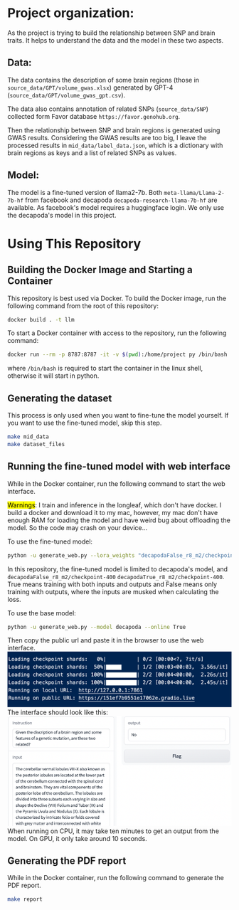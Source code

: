 # Project organization:
As the project is trying to build the relationship between SNP and brain traits. It helps to understand the data and the model in these two aspects.

## Data:
The data contains the description of some brain regions (those in `source_data/GPT/volume_gwas.xlsx`) generated by GPT-4 (`source_data/GPT/volume_gwas_gpt.csv`).

The data also contains annotation of related SNPs (`source_data/SNP`) collected form Favor database `https://favor.genohub.org`.

Then the relationship between SNP and brain regions is generated using GWAS results. Considering the GWAS results are too big, I leave the processed results in `mid_data/label_data.json`, which is a dictionary with brain regions as keys and a list of related SNPs as values.

## Model:
The model is a fine-tuned version of llama2-7b. Both `meta-llama/Llama-2-7b-hf` from facebook and decapoda `decapoda-research-llama-7b-hf` are available. As facebook's model requires a huggingface login. We only use the decapoda's model in this project.


# Using This Repository
## Building the Docker Image and Starting a Container
This repository is best used via Docker. To build the Docker image, run the following command from the root of this repository:

```bash
docker build . -t llm
```

To start a Docker container with access to the repository, run the following command:

```bash
docker run --rm -p 8787:8787 -it -v $(pwd):/home/project py /bin/bash
```
where `/bin/bash` is required to start the container in the linux shell, otherwise it will start in python.

## Generating the dataset
This process is only used when you want to fine-tune the model yourself. If you want to use the fine-tuned model, skip this step.
```bash
make mid_data
make dataset_files
```
## Running the fine-tuned model with web interface

While in the Docker container, run the following command to start the web interface.

<mark>Warnings</mark>: I train and inference in the longleaf, which don't have docker. I build a docker and download it to my mac, however, my mac don't have enough RAM for loading the model and have weird bug about offloading the model. So the code may crash on your device...

To use the fine-tuned model:

```bash
python -u generate_web.py --lora_weights "decapodaFalse_r8_m2/checkpoint-400" --model_name decapoda --online True
```
In this repository, the fine-tuned model is limited to decapoda's model, and `decapodaFalse_r8_m2/checkpoint-400` `decapodaTrue_r8_m2/checkpoint-400`. True means training with both inputs and outputs and False means only training with outputs, where the inputs are musked when calculating the loss.

To use the base model:
```bash
python -u generate_web.py --model decapoda --online True
```

Then copy the public url and paste it in the browser to use the web interface. 
![](md_img/url.png)
The interface should look like this:
![](md_img/example_web.png)
When running on CPU, it may take ten minutes to get an output from the model. On GPU, it only take around 10 seconds.

## Generating the PDF report
While in the Docker container, run the following command to generate the PDF report.

```bash
make report
```

